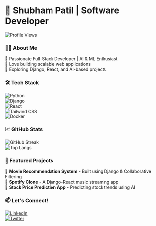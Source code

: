 # 🚀 Shubham Patil | Software Developer  

![Profile Views](https://komarev.com/ghpvc/?username=Shubham-Patil-06&style=flat-square)  

### 👨‍💻 About Me  
🔹 Passionate Full-Stack Developer | AI & ML Enthusiast  
🔹 Love building scalable web applications  
🔹 Exploring Django, React, and AI-based projects  

### 🛠 Tech Stack  
![Python](https://img.shields.io/badge/Python-3776AB?style=for-the-badge&logo=python&logoColor=white)  
![Django](https://img.shields.io/badge/Django-092E20?style=for-the-badge&logo=django&logoColor=white)  
![React](https://img.shields.io/badge/React-61DAFB?style=for-the-badge&logo=react&logoColor=black)  
![Tailwind CSS](https://img.shields.io/badge/Tailwind_CSS-38B2AC?style=for-the-badge&logo=tailwind-css&logoColor=white)  
![Docker](https://img.shields.io/badge/Docker-2496ED?style=for-the-badge&logo=docker&logoColor=white)  

### 📈 GitHub Stats  
![GitHub Streak](https://github-readme-streak-stats.herokuapp.com/?user=Shubham-Patil-06&theme=radical)  
![Top Langs](https://github-readme-stats.vercel.app/api/top-langs/?username=Shubham-Patil-06&layout=compact&theme=radical)  

### 🚀 Featured Projects  
🔹 **Movie Recommendation System** - Built using Django & Collaborative Filtering  
🔹 **Spotify Clone** - A Django-React music streaming app  
🔹 **Stock Price Prediction App** - Predicting stock trends using AI  

### 📫 Let's Connect!  
[![LinkedIn](https://img.shields.io/badge/LinkedIn-blue?style=for-the-badge&logo=linkedin&logoColor=white)](www.linkedin.com/in/shubham-patil-06nov2002)  
[![Twitter](https://img.shields.io/badge/Twitter-blue?style=for-the-badge&logo=twitter&logoColor=white)](https://twitter.com/your-profile)  



